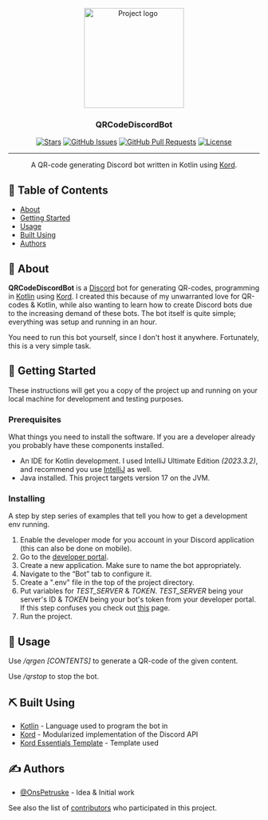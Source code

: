 <p align="center">
  <a href="https://github.com/pkg-dot-zip/QRCodeDiscordBot/" rel="noopener">
 <img width=200px height=200px src="https://avatars.githubusercontent.com/u/52533705?v=4" alt="Project logo"></a>
</p>

<h3 align="center">QRCodeDiscordBot</h3>

<div align="center">

  [![Stars](https://img.shields.io/github/stars/pkg-dot-zip/QRCodeDiscordBot.svg)](https://github.com/pkg-dot-zip/QRCodeDiscordBot/stargazers)
  [![GitHub Issues](https://img.shields.io/github/issues/pkg-dot-zip/QRCodeDiscordBot.svg)](https://github.com/pkg-dot-zip/QRCodeDiscordBot/issues)
  [![GitHub Pull Requests](https://img.shields.io/github/issues-pr/pkg-dot-zip/QRCodeDiscordBot.svg)](https://github.com/pkg-dot-zip/QRCodeDiscordBot/pulls)
  [![License](https://img.shields.io/badge/license-MIT-blue.svg)](/LICENSE)

</div>

---

<p align="center"> A QR-code generating Discord bot written in Kotlin using <a href=""https://github.com/kordlib/kord>Kord</a>.
    <br> 
</p>

## 📝 Table of Contents
- [About](#about)
- [Getting Started](#getting_started)
- [Usage](#usage)
- [Built Using](#built_using)
- [Authors](#authors)

## 🧐 About <a name = "about"></a>
**QRCodeDiscordBot** is a [Discord](https://discord.com/) bot for generating QR-codes, programming in [Kotlin](https://kotlinlang.org/) using [Kord](https://github.com/kordlib/kord). I created this because of my unwarranted love for QR-codes & Kotlin, while also wanting to learn how to create Discord bots due to the increasing demand of these bots. The bot itself is quite simple; everything was setup and running in an hour. 

You need to run this bot yourself, since I don't host it anywhere. Fortunately, this is a very simple task.

## 🏁 Getting Started <a name = "getting_started"></a>
These instructions will get you a copy of the project up and running on your local machine for development and testing purposes.

### Prerequisites
What things you need to install the software. If you are a developer already you probably have these components installed.

- An IDE for Kotlin development. I used IntelliJ Ultimate Edition _(2023.3.2)_, and recommend you use [IntelliJ](https://www.jetbrains.com/idea/download/?section=windows) as well.
- Java installed. This project targets version 17 on the JVM.

### Installing
A step by step series of examples that tell you how to get a development env running.

1. Enable the developer mode for you account in your Discord application (this can also be done on mobile). 
2. Go to the [developer portal](https://discord.com/developers/applications).
3. Create a new application. Make sure to name the bot appropriately.
4. Navigate to the “Bot” tab to configure it.
5. Create a ".env" file in the top of the project directory.
6. Put variables for _TEST_SERVER_ & _TOKEN_. _TEST_SERVER_ being your server's ID & _TOKEN_ being your bot's token from your developer portal. If this step confuses you check out [this](https://github.com/Kord-Extensions/template) page.
7. Run the project.

## 🎈 Usage <a name="usage"></a>
Use _/qrgen [CONTENTS]_ to generate a QR-code of the given content.

Use _/qrstop_ to stop the bot.

## ⛏️ Built Using <a name = "built_using"></a>
- [Kotlin](https://kotlinlang.org/) - Language used to program the bot in
- [Kord](https://github.com/kordlib/kord) - Modularized implementation of the Discord API
- [Kord Essentials Template](https://github.com/Kord-Extensions/template/) - Template used

## ✍️ Authors <a name = "authors"></a>
- [@OnsPetruske](https://github.com/pkg-dot-zip) - Idea & Initial work

See also the list of [contributors](https://github.com/pkg-dot-zip/QRCodeDiscordBot/contributors) who participated in this project.

